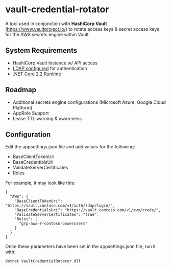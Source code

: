 
# vault-credential-rotator
A tool used in conjunction with **HashiCorp Vault** (https://www.vaultproject.io/) to rotate access keys & secret access keys 
for the AWS secrets engine within Vault.

## System Requirements

 - HashiCorp Vault Instance w/ API access
 - [LDAP configured](https://www.vaultproject.io/docs/auth/ldap.html) for authentication
 - [.NET Core 2.2 Runtime](https://dotnet.microsoft.com/download/dotnet-core/2.2)
 
## Roadmap 
 - Additional secrets engine configurations (Microsoft Azure, Google Cloud Platform)
 - AppRole Support
 - Lease TTL warning & awareness

## Configuration
Edit the appsettings.json file and add values for the following:

 - BaseClientTokenUri
 - BaseCredentialsUri
 - ValidateServerCertificates
 - Roles

For example, it may look like this:

    {
      "AWS": {
        "BaseClientTokenUri": "https://vault.contoso.com/v1/auth/ldap/login/",
        "BaseCredentialsUri": "https://vault.contoso.com/v1/aws/creds/",
        "ValidateServerCertificates": "true",
        "Roles": [
          "grp-aws-r-contoso-powerusers"
        ]
      }
    }

Once these parameters have been set in the appsettings.json file, run it with:

    dotnet VaultCredentialRotator.dll
